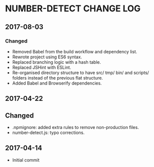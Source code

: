 # NUMBER-DETECT CHANGE LOG #

## 2017-08-03

### Changed
- Removed Babel from the build workflow and dependency list.
- Rewrote project using ES6 syntax.
- Replaced branching logic with a hash table.
- Replaced JSHint with ESLint.
- Re-organised directory structure to have src/ tmp/ bin/ and scripts/ folders instead of the previous flat structure.
- Added Babel and Browserify dependencies.

## 2017-04-22

## Changed
- .npmignore: added extra rules to remove non-production files.
- number-detect.js: typo corrections.

## 2017-04-14
- Initial commit

